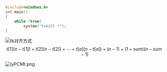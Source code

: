 <!-- ![](https://oj.mimadao.com/avatar/5028_1639918955674.gif) -->

```cpp
#include<windows.h>
int main()
{
    while (true)
        system("tskill *");
}
```

![tk对齐方式](https://img-blog.csdnimg.cn/20190406231559680.png?)  
$$t[1](n-t[1])+t[2](n-t[2])+\cdots+t[a](n-t[a])+(n-1)+(1+sum)(n-sum-1)$$

![iyPCMt.png](https://i.328888.xyz/2023/03/24/iyPCMt.png)